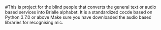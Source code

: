 #This is  project for the blind people that converts the general text or audio based services into Brialle alphabet.
It is a standardized cocde based on Python 3.7.0 or above
Make sure  you have downloaded the audio based libraries for recognising mic.

